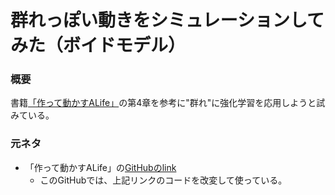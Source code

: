 # 群れっぽい動きをシミュレーションしてみた（ボイドモデル）

### 概要
書籍[「作って動かすALife」](https://www.amazon.co.jp/%E4%BD%9C%E3%81%A3%E3%81%A6%E5%8B%95%E3%81%8B%E3%81%99ALife-%E2%80%95%E5%AE%9F%E8%A3%85%E3%82%92%E9%80%9A%E3%81%97%E3%81%9F%E4%BA%BA%E5%B7%A5%E7%94%9F%E5%91%BD%E3%83%A2%E3%83%87%E3%83%AB%E7%90%86%E8%AB%96%E5%85%A5%E9%96%80-%E5%B2%A1-%E7%91%9E%E8%B5%B7/dp/4873118476/ref=sr_1_1?adgrpid=53626124112&amp;hvadid=259131798438&amp;hvdev=c&amp;hvlocphy=1009308&amp;hvnetw=g&amp;hvpos=1t1&amp;hvqmt=e&amp;hvrand=8550447354966873735&amp;hvtargid=kwd-498809778674&amp;jp-ad-ap=0&amp;keywords=%E4%BD%9C%E3%81%A3%E3%81%A6%E5%8B%95%E3%81%8B%E3%81%99alife&amp;qid=1554809467&amp;s=gateway&amp;sr=8-1)の第4章を参考に"群れ"に強化学習を応用しようと試みている。

### 元ネタ
- 「作って動かすALife」の[GitHubのlink](https://github.com/alifelab/alife_book_src)
    - このGitHubでは、上記リンクのコードを改変して使っている。
